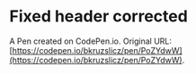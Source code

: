 # Fixed header corrected

A Pen created on CodePen.io. Original URL: [https://codepen.io/bkruzslicz/pen/PoZYdwW](https://codepen.io/bkruzslicz/pen/PoZYdwW).


